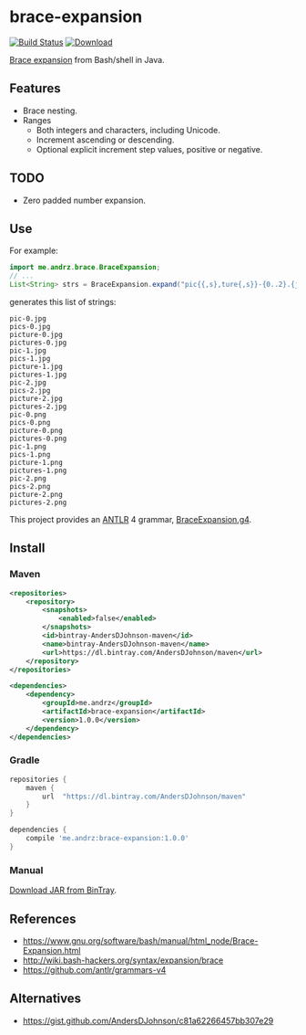 # brace-expansion

[![Build Status](https://travis-ci.org/AndersDJohnson/brace-expansion-java.png)](https://travis-ci.org/AndersDJohnson/brace-expansion-java)
[![Download](https://api.bintray.com/packages/AndersDJohnson/maven/brace-expansion/images/download.svg) ][download]

[Brace expansion] from Bash/shell in Java.

## Features
* Brace nesting.
* Ranges
  * Both integers and characters, including Unicode.
  * Increment ascending or descending.
  * Optional explicit increment step values, positive or negative.

## TODO
* Zero padded number expansion.

## Use

For example:

```java
import me.andrz.brace.BraceExpansion;
// ...
List<String> strs = BraceExpansion.expand("pic{{,s},ture{,s}}-{0..2}.{jpg,png}");
```

generates this list of strings:

```
pic-0.jpg
pics-0.jpg
picture-0.jpg
pictures-0.jpg
pic-1.jpg
pics-1.jpg
picture-1.jpg
pictures-1.jpg
pic-2.jpg
pics-2.jpg
picture-2.jpg
pictures-2.jpg
pic-0.png
pics-0.png
picture-0.png
pictures-0.png
pic-1.png
pics-1.png
picture-1.png
pictures-1.png
pic-2.png
pics-2.png
picture-2.png
pictures-2.png
```

This project provides an [ANTLR][] 4 grammar, [BraceExpansion.g4][].


## Install

### Maven

```xml
<repositories>
    <repository>
        <snapshots>
            <enabled>false</enabled>
        </snapshots>
        <id>bintray-AndersDJohnson-maven</id>
        <name>bintray-AndersDJohnson-maven</name>
        <url>https://dl.bintray.com/AndersDJohnson/maven</url>
    </repository>
</repositories>

<dependencies>
    <dependency>
        <groupId>me.andrz</groupId>
        <artifactId>brace-expansion</artifactId>
        <version>1.0.0</version>
    </dependency>
</dependencies>
```

### Gradle

```gradle
repositories {
    maven {
        url  "https://dl.bintray.com/AndersDJohnson/maven" 
    }
}

dependencies {
    compile 'me.andrz:brace-expansion:1.0.0'
}
```

### Manual

[Download JAR from BinTray][download].

## References

* https://www.gnu.org/software/bash/manual/html_node/Brace-Expansion.html
* http://wiki.bash-hackers.org/syntax/expansion/brace
* https://github.com/antlr/grammars-v4

## Alternatives

* https://gist.github.com/AndersDJohnson/c81a62266457bb307e29

[brace expansion]: https://www.gnu.org/software/bash/manual/html_node/Brace-Expansion.html
[BraceExpansion.g4]: src/main/antlr/me/andrz/brace/antlr/BraceExpansion.g4
[antlr]: http://www.antlr.org/
[download]: https://bintray.com/artifact/download/AndersDJohnson/maven/me/andrz/brace-expansion/1.0.0/brace-expansion-1.0.0.jar
